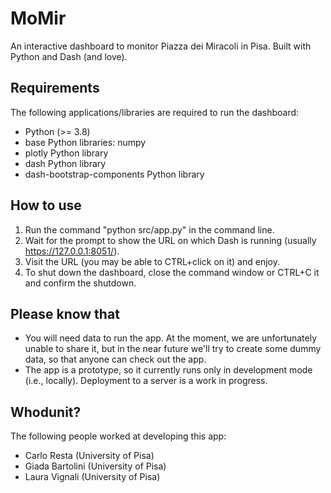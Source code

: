 # MoMir
An interactive dashboard to monitor Piazza dei Miracoli in Pisa. Built with Python and Dash (and love).

## Requirements
The following applications/libraries are required to run the dashboard:
- Python (>= 3.8)
- base Python libraries: numpy
- plotly Python library
- dash Python library
- dash-bootstrap-components Python library

## How to use
1. Run the command "python src/app.py" in the command line.
2. Wait for the prompt to show the URL on which Dash is running (usually https://127.0.0.1:8051/).
3. Visit the URL (you may be able to CTRL+click on it) and enjoy.
4. To shut down the dashboard, close the command window or CTRL+C it and confirm the shutdown.

## Please know that
- You will need data to run the app. At the moment, we are unfortunately unable to share it, but in the near future we'll try to create some dummy data, so that anyone can check out the app.
- The app is a prototype, so it currently runs only in development mode (i.e., locally). Deployment to a server is a work in progress.

## Whodunit?
The following people worked at developing this app:
- Carlo Resta (University of Pisa)
- Giada Bartolini (University of Pisa)
- Laura Vignali (University of Pisa)
